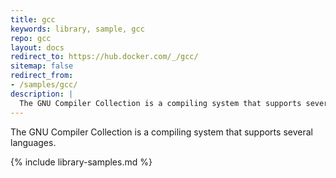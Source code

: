 ```yaml
---
title: gcc
keywords: library, sample, gcc
repo: gcc
layout: docs
redirect_to: https://hub.docker.com/_/gcc/
sitemap: false
redirect_from:
- /samples/gcc/
description: |
  The GNU Compiler Collection is a compiling system that supports several languages.
---
```


The GNU Compiler Collection is a compiling system that supports several languages.


{% include library-samples.md %}

